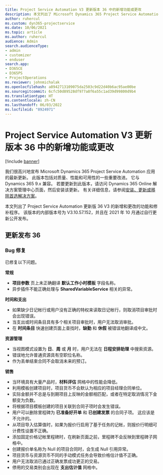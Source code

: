 ```yaml
---
title: Project Service Automation V3 更新版本 36 中的新增功能或更改
description: 本文列出了 Microsoft Dynamics 365 Project Service Automation 更新版 36 V3 中提供的功能和修补程序。
author: ruhercul
ms.custom: dyn365-projectservice
ms.date: 10/06/2021
ms.topic: article
ms.author: ruhercul
audience: Admin
search.audienceType:
- admin
- customizer
- enduser
search.app:
- D365CE
- D365PS
- ProjectOperations
ms.reviewer: johnmichalak
ms.openlocfilehash: a8942713109075da2503c9d22d40b6ac95ae00be
ms.sourcegitcommit: 6cfc50d89528df977a8f6a55c1ad39d99800d9b4
ms.translationtype: HT
ms.contentlocale: zh-CN
ms.lasthandoff: 06/03/2022
ms.locfileid: "8924971"
---
```

# <a name="whats-new-or-changed-in-project-service-automation-update-release-36-v3"></a>Project Service Automation V3 更新版本 36 中的新增功能或更改

[!include [banner](../includes/psa-now-project-operations.md)]

我们很高兴地宣布 Microsoft Dynamics 365 Project Service Automation 应用的最新更新。 此版本包括对质量、性能和可用性的一些重要改进。 它与 Dynamics 365 9.x 兼容。 若要更新到此版本，请访问 Dynamics 365 Online 解决方案管理中心页面，然后安装该更新。 有关详细信息，请参阅[安装、更新或移除首选解决方案](/power-platform/admin/install-remove-preferred-solution)。

本文列出了 Project Service Automation 更新版 36 V3 的新增和更改的功能和修补程序。 该版本的内部版本号为 V3.10.57.152，并且在 2021 年 10 月通过自行更新公开发布。

## <a name="update-release-36"></a>更新发布 36

### <a name="bug-fixes"></a>Bug 修复

已修复以下问题。

**常规**
- **项目参数** 页上未正确翻译 **默认工作小时模板** 字段名称。
- 异步插件不能正确处理与 **SharedVariableService** 相关的异常。

**时间和支出**
- 如果缺少日记帐行或用户没有正确的特权来读取日记帐行，则取消项目审批时会出现错误。
- 当支出或时间条目具有多个相关项目审批时，用户无法取消审批。
- 在 **时间条目** 快速创建页面上查找时，**缺勤** 和 **休假** 被错误地翻译成中文。

**资源管理**
- 当视图模式设置为 **日**、**周** 或 **月** 时，用户无法在 **日程安排助理** 中搜索资源。
- 错误地允许普通资源具有空职位名称。 
- 作为丢单结束合同不会取消未来的预订。

**销售**
- 当环境具有大量产品时，**材料评估** 网格中的性能会降低。
- 利用模板创建项目时，项目货币不会默认为相应的项目经理合同单位。
- 实际金额并不总是与到期项目上反映的金额相匹配，或者在特定取消情况下金额变为负数。
- 将根据项目模板创建的项目关联到合同子项时会发生错误。
- 用户可以删除里程碑为 **已准备好开单** 和 **已创建发票** 的合同子项。 这应该是不允许的。
- 从项目导入估算值时，如果为报价行启用了基于任务的记帐，则报价行明细可计费性设置不正确。
- 添加固定价格记帐里程碑时，在刷新页面之前，里程碑不会反映到里程碑子网格中。
- 创建报价单名称为 Null 的项目合同时，会生成 Null 引用异常。
- 项目货币与资源货币不同的手动模式任务会导致价格估计值不正确。
- 用户无法取消已通过正确发票成功更正的交易。
- 停用的交易类别会出现在 **支出估计值** 网格中。



